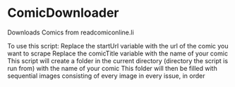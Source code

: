 # ComicDownloader
Downloads Comics from readcomiconline.li

To use this script:
Replace the startUrl variable with the url of the comic you want to scrape
Replace the comicTitle variable with the name of your comic
This script will create a folder in the current directory (directory the script is run from) with the name of your comic
This folder will then be filled with sequential images consisting of every image in every issue, in order
